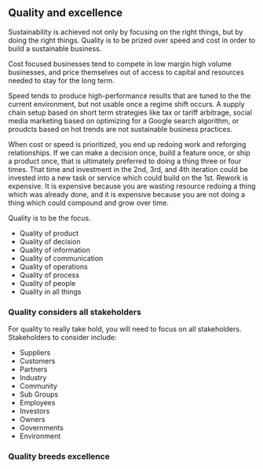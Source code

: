 ## Quality and excellence

Sustainability is achieved not only by focusing on the right things, but by doing the right things. Quality is to be prized over speed and cost in order to build a sustainable business.

Cost focused businesses tend to compete in low margin high volume businesses, and price themselves out of access to capital and resources needed to stay for the long term.

Speed tends to produce high-performance results that are tuned to the the current environment, but not usable once a regime shift occurs. A supply chain setup based on short term strategies like tax or tariff arbitrage, social media marketing based on optimizing for a Google search algorithm, or proudcts based on hot trends are not sustainable business practices.

When cost or speed is prioritized, you end up redoing work and reforging relationships. If we can make a decision once, build a feature once, or ship a product once, that is ultimately preferred to doing a thing three or four times. That time and investment in the 2nd, 3rd, and 4th iteration could be invested into a new task or service which could build on the 1st. Rework is expensive. It is expensive because you are wasting resource redoing a thing which was already done, and it is expensive because you are not doing a thing which could compound and grow over time.

Quality is to be the focus.

* Quality of product
* Quality of decision
* Quality of information
* Quality of communication
* Quality of operations
* Quality of process
* Quality of people
* Quality in all things

### Quality considers all stakeholders

For quality to really take hold, you will need to focus on all stakeholders. Stakeholders to consider include:

* Suppliers
* Customers
* Partners
* Industry
* Community
* Sub Groups
* Employees
* Investors
* Owners
* Governments
* Environment

### Quality breeds excellence